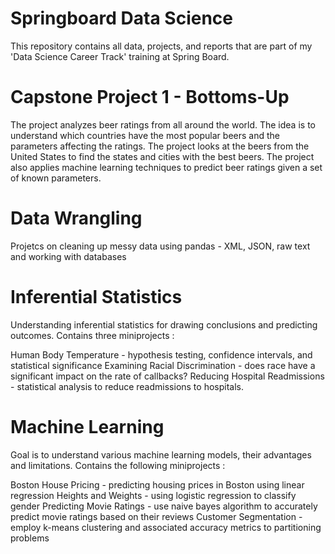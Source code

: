 # Springboard Data Science

This repository contains all data, projects, and reports that are part of my 'Data Science Career Track' training at Spring Board.

# Capstone Project 1 - Bottoms-Up

The project analyzes beer ratings from all around the world. The idea is to understand which countries have the most popular beers and the parameters affecting the ratings. The project looks at the beers from the United States to find the states and cities with the best beers.
The project also applies machine learning techniques to predict beer ratings given a set of known parameters.

# Data Wrangling

Projetcs on cleaning up messy data using pandas - XML, JSON, raw text and working with databases

# Inferential Statistics

Understanding inferential statistics for drawing conclusions and predicting outcomes. Contains three miniprojects :

Human Body Temperature - hypothesis testing, confidence intervals, and statistical significance
Examining Racial Discrimination - does race have a significant impact on the rate of callbacks?
Reducing Hospital Readmissions - statistical analysis to reduce readmissions to hospitals.

# Machine Learning

Goal is to understand various machine learning models, their advantages and limitations. Contains the following miniprojects :

Boston House Pricing - predicting housing prices in Boston using linear regression
Heights and Weights - using logistic regression to classify gender
Predicting Movie Ratings - use naive bayes algorithm to accurately predict movie ratings based on their reviews
Customer Segmentation - employ k-means clustering and associated accuracy metrics to partitioning problems
